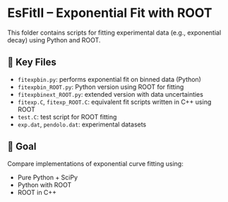 # EsFitII – Exponential Fit with ROOT

This folder contains scripts for fitting experimental data (e.g., exponential decay) using Python and ROOT.

## 📁 Key Files

- `fitexpbin.py`: performs exponential fit on binned data (Python)
- `fitexpbin_ROOT.py`: Python version using ROOT for fitting
- `fitexpbinext_ROOT.py`: extended version with data uncertainties
- `fitexp.C`, `fitexp_ROOT.C`: equivalent fit scripts written in C++ using ROOT
- `test.C`: test script for ROOT fitting
- `exp.dat`, `pendolo.dat`: experimental datasets

## 🎯 Goal

Compare implementations of exponential curve fitting using:
- Pure Python + SciPy
- Python with ROOT
- ROOT in C++
